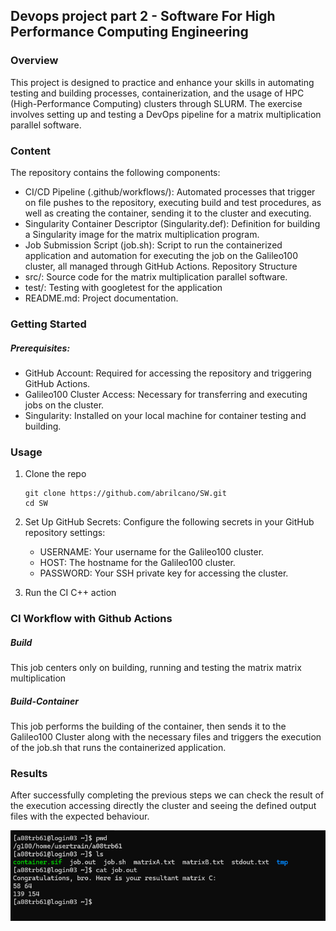
## Devops project part 2 - Software For High Performance Computing Engineering

### Overview

This project is designed to practice and enhance your skills in automating testing and building processes, containerization, and the usage of HPC (High-Performance Computing) clusters through SLURM. The exercise involves setting up and testing a DevOps pipeline for a matrix multiplication parallel software.

### Content

The repository contains the following components:

- CI/CD Pipeline (.github/workflows/): Automated processes that trigger on file pushes to the repository, executing build and test procedures, as well as creating the container, sending it to the cluster and executing.
- Singularity Container Descriptor (Singularity.def): Definition for building a Singularity image for the matrix multiplication program.
- Job Submission Script (job.sh): Script to run the containerized application and automation for executing the job on the Galileo100 cluster, all managed through GitHub Actions.
  Repository Structure
- src/: Source code for the matrix multiplication parallel software.
- test/: Testing with googletest for the application
- README.md: Project documentation.

### Getting Started

##### Prerequisites:

- GitHub Account: Required for accessing the repository and triggering GitHub Actions.
- Galileo100 Cluster Access: Necessary for transferring and executing jobs on the cluster.
- Singularity: Installed on your local machine for container testing and building.

### Usage

1. Clone the repo

   ```
   git clone https://github.com/abrilcano/SW.git
   cd SW

   ```
2. Set Up GitHub Secrets:
   Configure the following secrets in your GitHub repository settings:

   - USERNAME: Your username for the Galileo100 cluster.
   - HOST: The hostname for the Galileo100 cluster.
   - PASSWORD: Your SSH private key for accessing the cluster.
3. Run the CI C++ action 

### CI Workflow with Github Actions

##### Build

This job centers only on building, running and testing the matrix matrix multiplication

##### Build-Container

This job performs the building of the container, then sends it to the Galileo100 Cluster along with the necessary files
and triggers the execution of the job.sh that runs the containerized application.

### Results

After successfully completing the previous steps we can check the result of the execution accessing directly the cluster and seeing the defined output files with the expected behaviour.

![1717448393952](image/README/1717448393952.png)
